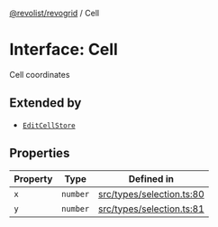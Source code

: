 [@revolist/revogrid](README.md) / Cell

# Interface: Cell

Cell coordinates

## Extended by

- [`EditCellStore`](Interface.EditCellStore.md)

## Properties

| Property | Type | Defined in |
| ------ | ------ | ------ |
| `x` | `number` | [src/types/selection.ts:80](https://github.com/revolist/revogrid/blob/65763a3c3cbba79c84cbcd4109976d8fec48b078/src/types/selection.ts#L80) |
| `y` | `number` | [src/types/selection.ts:81](https://github.com/revolist/revogrid/blob/65763a3c3cbba79c84cbcd4109976d8fec48b078/src/types/selection.ts#L81) |
